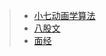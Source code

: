 > * [小七动画学算法](algorithm_index/图书管理-递归解法)
> * [八股文](guide_index/guide)
> * [面经](interview_index/experience)
